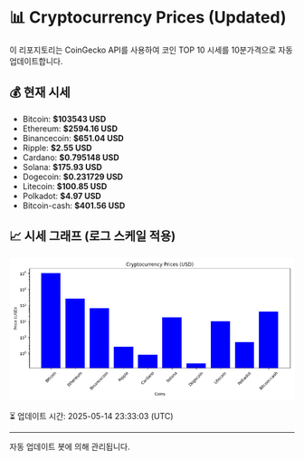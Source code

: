 
# 📊 Cryptocurrency Prices (Updated)

이 리포지토리는 CoinGecko API를 사용하여 코인 TOP 10 시세를 10분가격으로 자동 업데이트합니다.

## 💰 현재 시세
- Bitcoin: **$103543 USD**
- Ethereum: **$2594.16 USD**
- Binancecoin: **$651.04 USD**
- Ripple: **$2.55 USD**
- Cardano: **$0.795148 USD**
- Solana: **$175.93 USD**
- Dogecoin: **$0.231729 USD**
- Litecoin: **$100.85 USD**
- Polkadot: **$4.97 USD**
- Bitcoin-cash: **$401.56 USD**

## 📈 시세 그래프 (로그 스케일 적용)
![Crypto Prices](crypto_prices.png)

⏳ 업데이트 시간: 2025-05-14 23:33:03 (UTC)

---
자동 업데이트 봇에 의해 관리됩니다.
